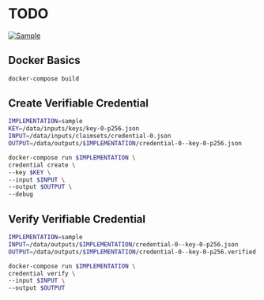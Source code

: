 # TODO

[![Sample](https://github.com/transmute-industries/vc-jwt-test-suite/actions/workflows/sample.yml/badge.svg)](https://github.com/transmute-industries/vc-jwt-test-suite/actions/workflows/sample.yml)

## Docker Basics

```sh
docker-compose build
```

## Create Verifiable Credential

```sh
IMPLEMENTATION=sample
KEY=/data/inputs/keys/key-0-p256.json
INPUT=/data/inputs/claimsets/credential-0.json
OUTPUT=/data/outputs/$IMPLEMENTATION/credential-0--key-0-p256.json

docker-compose run $IMPLEMENTATION \
credential create \
--key $KEY \
--input $INPUT \
--output $OUTPUT \
--debug
```
## Verify Verifiable Credential

```sh
IMPLEMENTATION=sample
INPUT=/data/outputs/$IMPLEMENTATION/credential-0--key-0-p256.json
OUTPUT=/data/outputs/$IMPLEMENTATION/credential-0--key-0-p256.verified.json

docker-compose run $IMPLEMENTATION \
credential verify \
--input $INPUT \
--output $OUTPUT
```